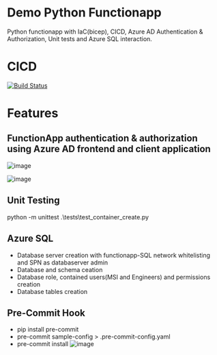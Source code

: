 # Demo Python Functionapp
Python functionapp with IaC(bicep), CICD, Azure AD Authentication & Authorization, Unit tests and Azure SQL interaction.

# CICD
[![Build Status](https://dev.azure.com/bahrinipun/demo-python-functionapp/_apis/build/status/python-functionapp-cicd?branchName=main)](https://dev.azure.com/bahrinipun/demo-python-functionapp/_build/latest?definitionId=93&branchName=main)

# Features
## FunctionApp authentication & authorization using Azure AD frontend and client application
![image](https://user-images.githubusercontent.com/67367858/226348155-41b179d5-8c22-4ef6-a0e9-6c45fa2089b6.png)


![image](https://user-images.githubusercontent.com/67367858/226169287-8b3d4444-5ee3-4ea1-a32f-d8c0e97fc54e.png)

## Unit Testing
python -m unittest .\tests\test_container_create.py

## Azure SQL 
- Database server creation with functionapp-SQL network whitelisting and SPN as databaserver admin
- Database and schema ceation
- Database role, contained users(MSI and Engineers) and permissions creation
- Database tables creation

## Pre-Commit Hook
- pip install pre-commit
- pre-commit sample-config > .pre-commit-config.yaml
- pre-commit install
  ![image](https://github.com/cloud-demo-projects/demo-python-functionapp/assets/67367858/338395f5-684b-47c3-aa3c-196d07f78636)

